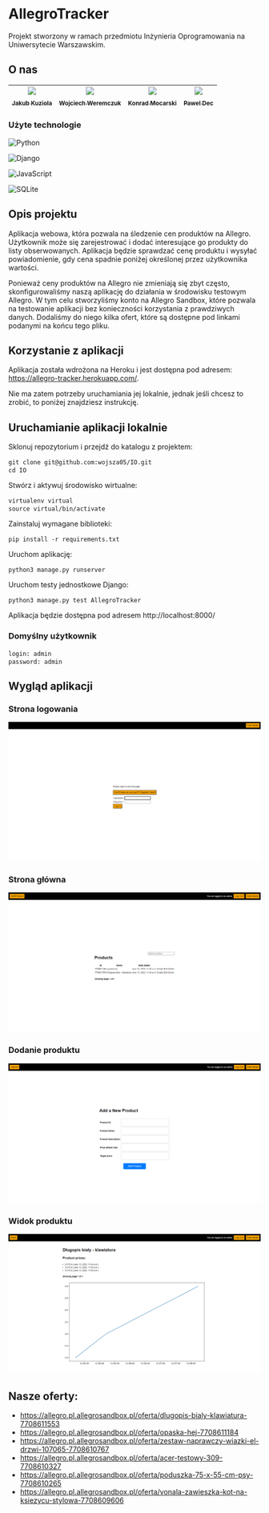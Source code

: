# AllegroTracker
Projekt stworzony w ramach przedmiotu Inżynieria Oprogramowania na Uniwersytecie Warszawskim.

## O nas

<!-- ALL-CONTRIBUTORS-LIST:START - Do not remove or modify this section -->
<!-- prettier-ignore -->
| [<img src="https://avatars2.githubusercontent.com/u/38833436?v=4" width="75px;"/><br /><sub><b>Jakub Kuziola</b></sub>](https://github.com/JKuziola)<br />  | [<img src="https://avatars3.githubusercontent.com/u/105707706?v=4" width="75px;"/><br /><sub><b>Wojciech Weremczuk</b></sub>](https://github.com/wojsza05)<br /> | [<img src="https://avatars1.githubusercontent.com/u/100534891?v=4" width="75px;"/><br /><sub><b>Konrad Mocarski</b></sub>](https://github.com/mocar27)<br /> | [<img src="https://avatars3.githubusercontent.com/u/64912735?v=4" width="75px;"/><br /><sub><b>Pawel Dec</b></sub>](https://github.com/koxkox111)<br /> | 
|:----------------------------------------------------------------------------------------------------------------------------------------------------------:|:----------------------------------------------------------------------------------------------------------------------------------------------------------------:|:------------------------------------------------------------------------------------------------------------------------------------------------------------:|:--------------------------------------------------------------------------------------------------------------------------------------------------------------------------------------------------------------------------:|  
<!-- ALL-CONTRIBUTORS-LIST:END -->

### Użyte technologie

![Python](https://img.shields.io/badge/python-3670A0?style=for-the-badge&logo=python&logoColor=ffdd54)

![Django](https://img.shields.io/badge/django-%23092E20.svg?style=for-the-badge&logo=django&logoColor=white)

![JavaScript](https://img.shields.io/badge/javascript-%23323330.svg?style=for-the-badge&logo=javascript&logoColor=%23F7DF1E)

![SQLite](https://img.shields.io/badge/sqlite-%2307405e.svg?style=for-the-badge&logo=sqlite&logoColor=white)

## Opis projektu
Aplikacja webowa, która pozwala na śledzenie cen produktów na Allegro. Użytkownik może się zarejestrować i dodać 
interesujące go produkty do listy obserwowanych. Aplikacja będzie sprawdzać cenę produktu i wysyłać powiadomienie, gdy 
cena spadnie poniżej określonej przez użytkownika wartości.

Ponieważ ceny produktów na Allegro nie zmieniają się zbyt często, skonfigurowaliśmy naszą aplikację do działania 
w środowisku testowym Allegro. W tym celu stworzyliśmy konto na Allegro Sandbox, które pozwala na testowanie aplikacji
bez konieczności korzystania z prawdziwych danych. Dodaliśmy do niego kilka ofert, które są dostępne pod linkami
podanymi na końcu tego pliku.

## Korzystanie z aplikacji
Aplikacja została wdrożona na Heroku i jest dostępna pod adresem:
https://allegro-tracker.herokuapp.com/.

Nie ma zatem potrzeby uruchamiania jej lokalnie, jednak jeśli chcesz to zrobić, to poniżej znajdziesz instrukcję.

## Uruchamianie aplikacji lokalnie

Sklonuj repozytorium i przejdź do katalogu z projektem:
```shell
git clone git@github.com:wojsza05/IO.git
cd IO
```

Stwórz i aktywuj środowisko wirtualne:
```shell
virtualenv virtual
source virtual/bin/activate
```

Zainstaluj wymagane biblioteki:
```shell
pip install -r requirements.txt
```

Uruchom aplikację:
```shell
python3 manage.py runserver
```

Uruchom testy jednostkowe Django:
```shell
python3 manage.py test AllegroTracker
```

Aplikacja będzie dostępna pod adresem http://localhost:8000/

### Domyślny użytkownik
    login: admin
    password: admin

## Wygląd aplikacji
### Strona logowania
![Strona logowania](./images/LoginPage.png)

### Strona główna
![Strona główna](./images/MainPage.png)

### Dodanie produktu
![Dodanie produktu](./images/AddProduct.png)

### Widok produktu
![Widok produktu](./images/DetailView.png)

## Nasze oferty:
- https://allegro.pl.allegrosandbox.pl/oferta/dlugopis-bialy-klawiatura-7708611553
- https://allegro.pl.allegrosandbox.pl/oferta/opaska-hej-7708611184
- https://allegro.pl.allegrosandbox.pl/oferta/zestaw-naprawczy-wiazki-el-drzwi-107065-7708610767
- https://allegro.pl.allegrosandbox.pl/oferta/acer-testowy-309-7708610327
- https://allegro.pl.allegrosandbox.pl/oferta/poduszka-75-x-55-cm-psy-7708610265
- https://allegro.pl.allegrosandbox.pl/oferta/vonala-zawieszka-kot-na-ksiezycu-stylowa-7708609606
